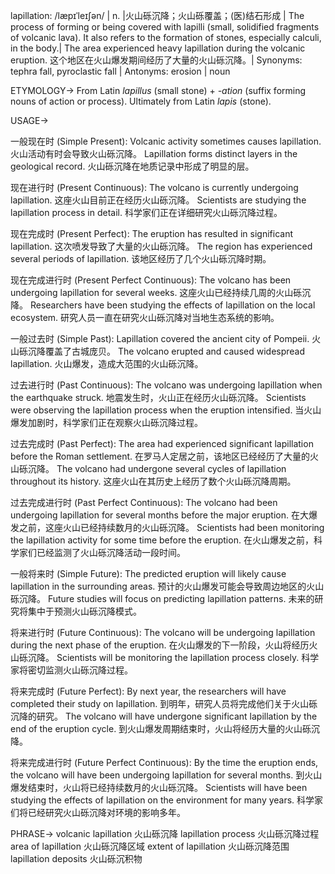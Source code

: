 lapillation: /læpɪˈleɪʃən/ | n. |火山砾沉降；火山砾覆盖；(医)结石形成 | The process of forming or being covered with lapilli (small, solidified fragments of volcanic lava).  It also refers to the formation of stones, especially calculi, in the body.| The area experienced heavy lapillation during the volcanic eruption. 这个地区在火山爆发期间经历了大量的火山砾沉降。|  Synonyms:  tephra fall, pyroclastic fall | Antonyms: erosion | noun


ETYMOLOGY->
From Latin *lapillus* (small stone) + *-ation* (suffix forming nouns of action or process). Ultimately from Latin *lapis* (stone).

USAGE->

一般现在时 (Simple Present):
Volcanic activity sometimes causes lapillation.  火山活动有时会导致火山砾沉降。
Lapillation forms distinct layers in the geological record. 火山砾沉降在地质记录中形成了明显的层。

现在进行时 (Present Continuous):
The volcano is currently undergoing lapillation. 这座火山目前正在经历火山砾沉降。
Scientists are studying the lapillation process in detail. 科学家们正在详细研究火山砾沉降过程。

现在完成时 (Present Perfect):
The eruption has resulted in significant lapillation.  这次喷发导致了大量的火山砾沉降。
The region has experienced several periods of lapillation. 该地区经历了几个火山砾沉降时期。

现在完成进行时 (Present Perfect Continuous):
The volcano has been undergoing lapillation for several weeks.  这座火山已经持续几周的火山砾沉降。
Researchers have been studying the effects of lapillation on the local ecosystem. 研究人员一直在研究火山砾沉降对当地生态系统的影响。


一般过去时 (Simple Past):
Lapillation covered the ancient city of Pompeii. 火山砾沉降覆盖了古城庞贝。
The volcano erupted and caused widespread lapillation. 火山爆发，造成大范围的火山砾沉降。


过去进行时 (Past Continuous):
The volcano was undergoing lapillation when the earthquake struck. 地震发生时，火山正在经历火山砾沉降。
Scientists were observing the lapillation process when the eruption intensified. 当火山爆发加剧时，科学家们正在观察火山砾沉降过程。


过去完成时 (Past Perfect):
The area had experienced significant lapillation before the Roman settlement.  在罗马人定居之前，该地区已经经历了大量的火山砾沉降。
The volcano had undergone several cycles of lapillation throughout its history.  这座火山在其历史上经历了数个火山砾沉降周期。


过去完成进行时 (Past Perfect Continuous):
The volcano had been undergoing lapillation for several months before the major eruption. 在大爆发之前，这座火山已经持续数月的火山砾沉降。
Scientists had been monitoring the lapillation activity for some time before the eruption.  在火山爆发之前，科学家们已经监测了火山砾沉降活动一段时间。


一般将来时 (Simple Future):
The predicted eruption will likely cause lapillation in the surrounding areas. 预计的火山爆发可能会导致周边地区的火山砾沉降。
Future studies will focus on predicting lapillation patterns. 未来的研究将集中于预测火山砾沉降模式。


将来进行时 (Future Continuous):
The volcano will be undergoing lapillation during the next phase of the eruption.  在火山爆发的下一阶段，火山将经历火山砾沉降。
Scientists will be monitoring the lapillation process closely. 科学家将密切监测火山砾沉降过程。


将来完成时 (Future Perfect):
By next year, the researchers will have completed their study on lapillation. 到明年，研究人员将完成他们关于火山砾沉降的研究。
The volcano will have undergone significant lapillation by the end of the eruption cycle.  到火山爆发周期结束时，火山将经历大量的火山砾沉降。


将来完成进行时 (Future Perfect Continuous):
By the time the eruption ends, the volcano will have been undergoing lapillation for several months.  到火山爆发结束时，火山将已经持续数月的火山砾沉降。
Scientists will have been studying the effects of lapillation on the environment for many years.  科学家们将已经研究火山砾沉降对环境的影响多年。


PHRASE->
volcanic lapillation 火山砾沉降
lapillation process 火山砾沉降过程
area of lapillation 火山砾沉降区域
extent of lapillation 火山砾沉降范围
lapillation deposits 火山砾沉积物
